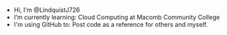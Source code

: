 - Hi, I’m @LindquistJ726
- I’m currently learning: Cloud Computing at Macomb Community College
- I'm using GitHub to: Post code as a reference for others and myself.

<!---
LindquistJ726/LindquistJ726 is a ✨ special ✨ repository because its `README.md` (this file) appears on your GitHub profile.
You can click the Preview link to take a look at your changes.
--->

